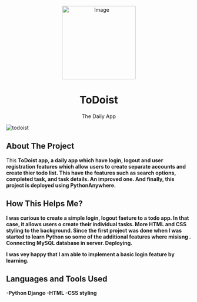 

<p align="center">
  <img src="https://github.com/amal-jith/todoist/assets/123450863/7fa34a64-31a6-4d64-95da-9575a9fbb4a5" alt="Image" width="200" height="200">
</p>

<p align="center">
  <h1 align="center">ToDoist</h1>
  <p align="center">
   The Daily App    
  </p>
</p>

![todoist](https://github.com/amal-jith/todoist/assets/123450863/1307e07a-95ca-4921-baee-6a4625906a59)

## About The Project

This <b>ToDoist<b> app, a daily app which have login, logout and user registration features which allow users to create separate accounts and create thier todo list. This have the features such as search options, completed task, 
and task details.  An improved one.
  And finally, this project is deployed using PythonAnywhere.
  
## How This Helps Me?
I was curious to create a simple login, logout faeture to a todo app. In that case, it allows users o create their individual tasks. More HTML and CSS styling to the background. Since the first project was done when I was started
  to learn Python so some of the additional features where misisng . Connecting MySQL database in server. Deploying.
  <p>I was vey happy that I am able to implement a basic login feature by learning. </p>

## Languages and Tools Used
-Python Django
-HTML
-CSS styling





